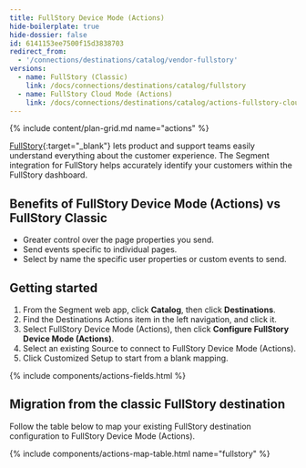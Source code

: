 ```yaml
---
title: FullStory Device Mode (Actions)
hide-boilerplate: true
hide-dossier: false
id: 6141153ee7500f15d3838703
redirect_from:
  - '/connections/destinations/catalog/vendor-fullstory'
versions:
  - name: FullStory (Classic)
    link: /docs/connections/destinations/catalog/fullstory
  - name: FullStory Cloud Mode (Actions)
    link: /docs/connections/destinations/catalog/actions-fullstory-cloud
---
```

{% include content/plan-grid.md name="actions" %}

[FullStory](https://www.fullstory.com/){:target="_blank"} lets product and support teams easily understand everything about the customer experience. The Segment integration for FullStory helps accurately identify your customers within the FullStory dashboard.

## Benefits of FullStory Device Mode (Actions) vs FullStory Classic

- Greater control over the page properties you send.
- Send events specific to individual pages.
- Select by name the specific user properties or custom events to send.


## Getting started

1. From the Segment web app, click **Catalog**, then click **Destinations**.
2. Find the Destinations Actions item in the left navigation, and click it.
3. Select FullStory Device Mode (Actions), then click **Configure FullStory Device Mode (Actions)**.
4. Select an existing Source to connect to FullStory Device Mode (Actions).
5. Click Customized Setup to start from a blank mapping.

{% include components/actions-fields.html %}

## Migration from the classic FullStory destination

Follow the table below to map your existing FullStory destination configuration to FullStory Device Mode (Actions).

{% include components/actions-map-table.html name="fullstory" %}